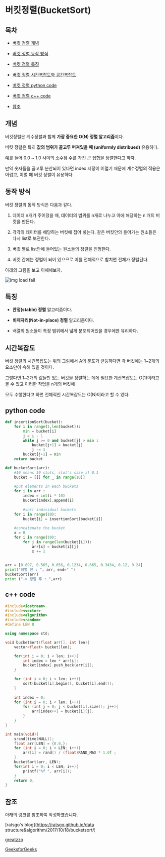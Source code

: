 # 버킷정렬(BucketSort)



## 목차

- [버킷 정렬 개념](#개념)

- [버킷 정렬 동작 방식](#동작-방식)

- [버킷 정렬 특징](#특징)

- [버킷 정렬 시간복잡도와 공간복잡도](#시간복잡도)

- [버킷 정렬 python code](#python-code)

- [버킷 정렬 c++ code](#c-code)

- [참조](#참조)



## 개념

버킷정렬은 계수정렬과 함께 **가장 중요한 O(N) 정렬 알고리즘**이다. <br>

버킷 정렬은 특히 **값의 범위가 골고루 퍼져있을 때 (uniformly distribued)**  유용하다. <br>

예를 들어 0.0 ~ 1.0 사이의 소수점 수를 가진 큰 집합을 정렬한다고 하자. <br>

만약 숫자들을 골고루 분산되어 있다면 index 지정이 어렵기 때문에 계수정렬의 적용은 어렵고, 이럴 때  버킷 정렬이 유용하다. 



## 동작 방식

버킷 정렬의 동작 방식은 다음과 같다.

1. 데이터 n개가 주어졌을 때, 데이터의 범위를 n개로 나누고 이에 해당하는 n 개의 버킷을 만든다. <br>

2. 각각의 데이터를 해당하는 버킷에 집어 넣는다. 같은 버킷안의 들어가는 원소들은 다시 list로 보관한다. <br>
3. 버킷 별로 list안에 들어있는 원소들의 정렬을 진행한다.<br>
4. 버킷 간에는 정렬이 되어 있으므로 이를 전체적으로 합치면 전체가 정렬된다.<br>

 아래의 그림을 보고 이해해보자.

![img load fail](/Users/yeon/Desktop/algorithm/source/yeon/images/bucketSort.png)



## 특징

- **안정(stable) 정렬** 알고리즘이다. <br>

- **비제자리(Not-in-place) 정렬** 알고리즘이다.  <br>

- 배열의 원소들이 특정 범위에서 넓게 분포되어있을 경우에만 유리하다.



## 시간복잡도

버킷 정렬의 시간복잡도는 위의 그림에서 A의 분포가 균등하다면 각 버킷에는 1~2개의 요소만이 속해 있을 것이다. <br>

그렇다면 1~2개의 값들만 있는 버킷을 정렬하는 데에 필요한 계산복잡도는 O(1)이라고 볼 수 있고 이러한 작업을 n개의 버킷에 <br>

모두 수행한다고 하면 전체적인 시간복잡도는 O(N)이라고 할 수 있다.



## python code

```python
def insertionSort(bucket):
    for i in range(1,len(bucket)):
        min = bucket[i]
        j = i - 1
        while j >= 0 and bucket[j] > min :
            bucket[j+1] = bucket[j]
            j -= 1
        bucket[j+1] = min
    return bucket

def bucketSort(arr):
  	#10 means 10 slots, slot's size if 0.1
    bucket = [[] for _ in range(10)]
	
  	#put elements in each buckets
    for i in arr :
        index = int(i * 10)
        bucket[index].append(i)
        
		#sort individual buckets
    for i in range(10):
        bucket[i] = insertionSort(bucket[i])
    
    #concatenate the bucket
    x = 0
    for i in range(10):
        for j in range(len(bucket[i])):
            arr[x] = bucket[i][j]
            x += 1
    
    
arr = [0.897, 0.565, 0.656, 0.1234, 0.665, 0.3434, 0.12, 0.24] 
print("정렬 전 : ", arr, end=" ") 
bucketSort(arr)
print ("-> 정렬 후 : ",arr) 
```

## c++ code

```c++
#include<iostream>
#include<vector>
#include<algorithm>
#include<random>
#define LEN 8

using namespace std;

void bucketSort(float arr[], int len){
    vector<float> bucket[len];

    for(int i = 0; i < len; i++){
        int index = len * arr[i];
        bucket[index].push_back(arr[i]);
    }

    for (int i = 0; i < len; i++){
        sort(bucket[i].begin(), bucket[i].end());
    }
    
    int index = 0;
    for (int i = 0; i < len; i++){
        for (int j = 0; j < bucket[i].size(); j++){
            arr[index++] = bucket[i][j];
        }
    }
}

int main(void){
    srand(time(NULL));
    float arr[LEN] = {0.0,};
    for (int i = 0; i < LEN; i++){
        arr[i] = rand() / (float)RAND_MAX * 1.0f ;
    }
    bucketSort(arr, LEN);
    for(int i = 0; i < LEN; i++){
        printf("%f ", arr[i]);
    }
    return 0;
}
```

## 참조



아래의 링크를 참조하여 작성하였습니다. <br>

[ratsgo's blog](https://ratsgo.github.io/data structure&algorithm/2017/10/18/bucketsort/)<br>

[greatzzo](https://greatzzo.tistory.com/17) <br>

[GeeksforGeeks](https://www.geeksforgeeks.org/bucket-sort-2/)<br>

